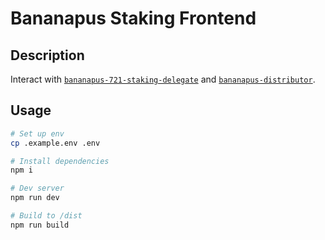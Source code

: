 # Bananapus Staking Frontend

## Description

Interact with [`bananapus-721-staking-delegate`](https://github.com/Bananapus/bananapus-721-staking-delegate/tree/feat/concept) and [`bananapus-distributor`](https://github.com/Bananapus/bananapus-distributor/tree/juice-distributor-alt).

## Usage

```bash
# Set up env
cp .example.env .env

# Install dependencies
npm i

# Dev server
npm run dev

# Build to /dist
npm run build
```
